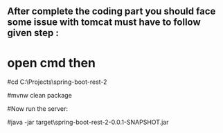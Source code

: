 ## After complete the coding part you should face some issue with tomcat must have to follow given step :


# open cmd then 
#cd C:\Projects\spring-boot-rest-2

#mvnw clean package

#Now run the server:

#java -jar target\spring-boot-rest-2-0.0.1-SNAPSHOT.jar
